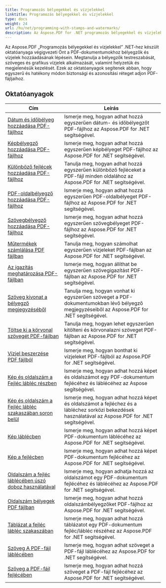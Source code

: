 ```yaml
---
title: Programozás bélyegekkel és vízjelekkel
linktitle: Programozás bélyegekkel és vízjelekkel
type: docs
weight: 24
url: /hu/net/programming-with-stamps-and-watermarks/
description: Az Aspose.PDF for .NET programozás bélyegekkel és vízjelekkel oktatóanyagai megtanítják Önnek, hogyan adhat hozzá biztonsági és személyre szabott elemeket PDF-dokumentumaihoz.
---
```


Az Aspose.PDF „Programozás bélyegekkel és vízjelekkel” .NET-hez készült oktatóanyaga végigvezeti Önt a PDF-dokumentumokhoz bélyegzők és vízjelek hozzáadásának lépésein. Megtanulja a bélyegzők testreszabását, szöveges és grafikus vízjelek alkalmazását, valamint helyzetük és megjelenésük kezelését. Ezek az oktatóanyagok segítenek abban, hogy egyszerű és hatékony módon biztonsági és azonosítási réteget adjon PDF-fájljaihoz.

## Oktatóanyagok
| Cím | Leírás |
| --- | --- | 
| [Dátum és időbélyeg hozzáadása PDF-fájlhoz](./add-date-time-stamp/) | Ismerje meg, hogyan adhat hozzá egyszerűen dátum- és időbélyegzőt PDF-fájlhoz az Aspose.PDF for .NET segítségével. |  
| [Képbélyegző hozzáadása PDF-fájlhoz](./add-image-stamp/) | Ismerje meg, hogyan adhat hozzá egyszerűen képbélyeget PDF-fájlhoz az Aspose.PDF for .NET segítségével. |  
| [Különböző fejlécek hozzáadása PDF-fájlhoz](./adding-different-headers/) | Tanulja meg, hogyan adhat hozzá egyszerűen különböző fejléceket a PDF-fájl minden oldalához az Aspose.PDF for .NET segítségével. |  
| [PDF-oldalbélyegző hozzáadása PDF-fájlhoz](./add-pdf-page-stamp/) | Ismerje meg, hogyan adhat hozzá egyszerűen PDF-oldalbélyeget PDF-fájlhoz az Aspose.PDF for .NET segítségével. |  
| [Szövegbélyegző hozzáadása PDF-fájlhoz](./add-text-stamp/) | Ismerje meg, hogyan adhat hozzá egyszerűen szövegbélyeget PDF-fájlhoz az Aspose.PDF for .NET segítségével. |  
| [Műtermékek számlálása PDF fájlban](./counting-artifacts/) | Tanulja meg, hogyan számolhat egyszerűen vízjeleket PDF-fájlban az Aspose.PDF for .NET segítségével. |  
| [Az igazítás meghatározása PDF-fájlban](./define-alignment/) | Ismerje meg, hogyan állíthat be egyszerűen szövegigazítást PDF-fájlban az Aspose.PDF for .NET segítségével. |  
| [Szöveg kivonat a bélyegző megjegyzéséből](./extract-text-from-stamp-annotation/) | Tanulja meg, hogyan vonhat ki egyszerűen szöveget a PDF-dokumentumokban lévő bélyegző megjegyzéseiből az Aspose.PDF for .NET segítségével. |  
| [Töltse ki a körvonal szövegét PDF-fájlban](./fill-stroke-text/) | Tanulja meg, hogyan lehet egyszerűen kitölteni és körvonalazni szöveget PDF-fájlban az Aspose.PDF for .NET segítségével. |  
| [Vízjel beszerzése PDF fájlból](./get-watermark/) | Ismerje meg, hogyan bonthat ki vízjeleket PDF-fájlból az Aspose.PDF for .NET segítségével. |  
| [Kép és oldalszám a Fejléc lábléc részben](./image-and-page-number-in-header-footer-section/) | Ismerje meg, hogyan adhat hozzá képet és oldalszámot egy PDF-dokumentum fejlécéhez és láblécéhez az Aspose segítségével. |  
| [Kép és oldalszám a Fejléc lábléc szakaszában soron belül](./image-and-page-number-in-header-footer-section-inline/) | Ismerje meg, hogyan adhat hozzá képet és oldalszámot a fejléchez és a lábléchez sorközi bekezdések használatával az Aspose.PDF for .NET segítségével. |  
| [Kép láblécben](./image-in-footer/) | Ismerje meg, hogyan adhat hozzá képet PDF-dokumentum láblécéhez az Aspose.PDF for .NET segítségével. |  
| [Kép a fejlécben](./image-in-header/) | Ismerje meg, hogyan adhat hozzá képet PDF-dokumentum fejlécéhez az Aspose.PDF for .NET segítségével. |  
| [Oldalszám a fejléc láblécében úszó doboz használatával](./page-number-in-header-footer-using-floating-box/) | Ismerje meg, hogyan adhatja hozzá az oldalszámot egy PDF-dokumentum fejlécéhez és láblécéhez az Aspose.PDF for .NET segítségével. |  
| [Oldalszám bélyegek PDF fájlban](./page-number-stamps/) | Ismerje meg, hogyan adhat hozzá oldalszámbélyegzőket PDF-fájlhoz az Aspose.PDF for .NET segítségével. |  
| [Táblázat a fejléc lábléc szakaszában](./table-in-header-footer-section/) | Ismerje meg, hogyan adhat hozzá táblázatot egy PDF-dokumentum fejléc/lábléc részéhez az Aspose.PDF for .NET segítségével. |  
| [Szöveg A PDF-fájl láblécében](./text-in-footer/) | Ismerje meg, hogyan adhat szöveget a PDF-fájl láblécéhez az Aspose.PDF for .NET segítségével. |  
| [Szöveg a PDF-fájl fejlécében](./text-in-header/) | Ismerje meg, hogyan adhat hozzá szöveget a PDF-fájl fejlécéhez az Aspose.PDF for .NET segítségével. |  